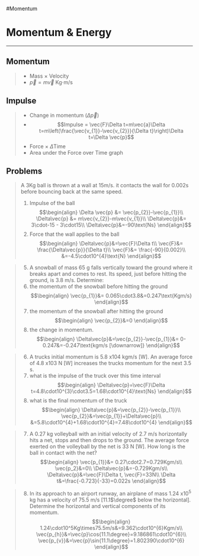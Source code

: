 #Momentum
# Momentum & Energy
---
## Momentum
> - Mass $\times$ Velocity
> - $\vec{p}=m\vec{v}$ Kg$\cdot$m/s
## Impulse
> - Change in momentum ($\Delta\vec{p}$)
> - $$Impulse = \vec{F}\Delta t=m\vec{a}\Delta t=m\left(\frac{\vec{v_{1}}-\vec{v_{2}}}{\Delta t}\right)\Delta t=\Delta \vec{p}$$
> - Force $\times$ $\Delta$Time 
> - Area under the Force over Time graph

## Problems
> A 3Kg ball is thrown at a wall at 15m/s. it contacts the wall for 0.002s before bouncing back at the same speed.
> 1. Impulse of the ball
> $$\begin{align}
\Delta \vec{p} &= \vec{p_{2}}-\vec{p_{1}}\\
\Delta\vec{p} &= m\vec{v_{2}}-m\vec{v_{1}}\\
\Delta\vec{p}&= 3\cdot-15 - 3\cdot15\\
\Delta\vec{p}&=-90\text{Ns}
\end{align}$$
> 2. Force that the wall applies to the ball
> $$\begin{align}
\Delta\vec{p}&=\vec{F}\Delta t\\
\vec{F}&= \frac{\Delta\vec{p}}{\Delta t}\\
\vec{F}&= \frac{-90}{0.002}\\
&=-4.5\cdot10^{4}\text{N}
\end{align}$$

>5. A snowball of mass 65 g falls vertically toward the ground where it breaks apart and comes to rest. Its speed, just before hitting the ground, is 3.8 m/s. Determine:
>	1. the momentum of the snowball before hitting the ground
> $$\begin{align}
\vec{p_{1}}&= 0.065\cdot3.8&=0.247\text{Kgm/s}
\end{align}$$
>	2. the momentum of the snowball after hitting the ground
>$$\begin{align}
\vec{p_{2}}&=0
\end{align}$$
>	3. the change in momentum.
>$$\begin{align}
\Delta\vec{p}&=\vec{p_{2}}-\vec{p_{1}}&= 0-0.247&=-0.247\text{kgm/s [\downarrow]}
\end{align}$$

>6. A trucks initial momentum is 5.8 x104 kgm/s [W]. An average force of 4.8 x103 N [W] increases the trucks momentum for the next 3.5 s.
>	1. what is the impulse of the truck over this time interval
>$$\begin{align}
\Delta\vec{p}=\vec{F}\Delta t=4.8\cdot10^{3}\cdot3.5=1.68\cdot10^{4}\text{Ns}
\end{align}$$
>	3. what is the final momentum of the truck
>$$\begin{align}
\Delta\vec{p}&=\vec{p_{2}}-\vec{p_{1}}\\
\vec{p_{2}}&=\vec{p_{1}}+\Delta\vec{p}\\
&=5.8\cdot10^{4}+1.68\cdot10^{4}=7.48\cdot10^{4}
\end{align}$$

>7. A 0.27 kg volleyball with an initial velocity of 2.7 m/s horizontally hits a net, stops and then drops to the ground. The average force exerted on the volleyball by the net is 33 N [W]. How long is the ball in contact with the net?
>$$\begin{align}
\vec{p_{1}}&= 0.27\cdot2.7=0.729Kgm/s\\
\vec{p_2}&=0\\
\Delta\vec{p}&=-0.729Kgm/s\\
\Delta\vec{p}&=\vec{F}\Delta t, \vec{F}=33N\\
\Delta t&=\frac{-0.723}{-33}=0.022s
\end{align}$$

> 8. In its approach to an airport runway, an airplane of mass 1.24 x$10^{5}$ kg has a velocity of 75.5 m/s [11.1$\degree$ below the horizontal]. Determine the horizontal and vertical components of its momentum.
> $$\begin{align}
1.24\cdot10^5Kg\times75.5m/s&=9.362\cdot10^{6}Kgm/s\\
\vec{p_{h}}&=\vec{p}\cos{11.1\degree}=9.186861\cdot10^{6}\\
\vec{p_{v}}&=\vec{p}\sin{11.1\degree}=1.802390\cdot10^{6}
\end{align}$$

